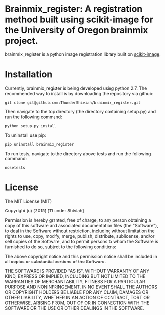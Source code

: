 # Brainmix_register: A registration method built using scikit-image for the University of Oregon brainmix project. 

brainmix_register is a python image registration library built on [scikit-image](http://scikit-image.org/).

# Installation
Currently, brainmix_register is being developed using python 2.7. The recommended way to install is by downloading the repository via github:

```
git clone git@github.com:ThunderShiviah/brainmix_register.git 
```

Then navigate to the top directory  (the directory containing setup.py) and run the following command:

```
python setup.py install
```

To uninstall use pip:
```
pip uninstall brainmix_register
```

To run tests, navigate to the directory above tests and run the following command:
```
nosetests
```
# License
The MIT License (MIT)

Copyright (c) [2015] [Thunder Shiviah]

Permission is hereby granted, free of charge, to any person obtaining a copy of this software and associated documentation files (the "Software"), to deal in the Software without restriction, including without limitation the rights to use, copy, modify, merge, publish, distribute, sublicense, and/or sell copies of the Software, and to permit persons to whom the Software is furnished to do so, subject to the following conditions:

The above copyright notice and this permission notice shall be included in all copies or substantial portions of the Software.

THE SOFTWARE IS PROVIDED "AS IS", WITHOUT WARRANTY OF ANY KIND, EXPRESS OR IMPLIED, INCLUDING BUT NOT LIMITED TO THE WARRANTIES OF MERCHANTABILITY, FITNESS FOR A PARTICULAR PURPOSE AND NONINFRINGEMENT. IN NO EVENT SHALL THE AUTHORS OR COPYRIGHT HOLDERS BE LIABLE FOR ANY CLAIM, DAMAGES OR OTHER LIABILITY, WHETHER IN AN ACTION OF CONTRACT, TORT OR OTHERWISE, ARISING FROM, OUT OF OR IN CONNECTION WITH THE SOFTWARE OR THE USE OR OTHER DEALINGS IN THE SOFTWARE.
